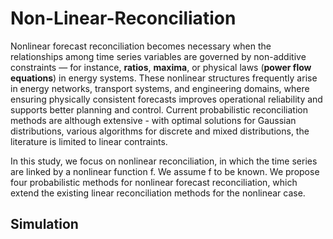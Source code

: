 # Non-Linear-Reconciliation

Nonlinear forecast reconciliation becomes necessary when the relationships among time series variables are governed by non-additive constraints — for instance, **ratios**, **maxima**, or physical laws  (**power flow equations**) in energy systems. These nonlinear structures frequently arise in energy networks, transport systems, and engineering domains, where ensuring physically consistent forecasts improves operational reliability and supports better planning and control. Current probabilistic reconciliation methods are although extensive - with optimal solutions for Gaussian distributions, various algorithms for discrete and mixed distributions, the literature is limited to linear contraints. 

In this study, we focus on nonlinear reconciliation, in which the time series are linked by a nonlinear function f. We assume f to be known. We propose four probabilistic methods for nonlinear forecast reconciliation, which extend the existing linear reconciliation methods for the nonlinear case.

## Simulation

